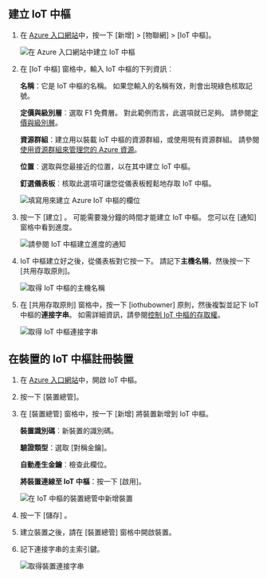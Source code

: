 ## <a name="create-an-iot-hub"></a>建立 IoT 中樞

1. 在 [Azure 入口網站](https://portal.azure.com/)中，按一下 [新增] > [物聯網] >  [IoT 中樞]。

   ![在 Azure 入口網站中建立 IoT 中樞](../articles/iot-hub/media/iot-hub-create-hub-and-device/1_create-azure-iot-hub-portal.png)
1. 在 [IoT 中樞] 窗格中，輸入 IoT 中樞的下列資訊︰

   **名稱**：它是 IoT 中樞的名稱。 如果您輸入的名稱有效，則會出現綠色核取記號。

   **定價與級別層**︰選取 F1 免費層。 對此範例而言，此選項就已足夠。 請參閱[定價與級別層](https://azure.microsoft.com/pricing/details/iot-hub/)。

   **資源群組**：建立用以裝載 IoT 中樞的資源群組，或使用現有資源群組。 請參閱[使用資源群組來管理您的 Azure 資源](../articles/azure-resource-manager/resource-group-portal.md)。

   **位置**︰選取與您最接近的位置，以在其中建立 IoT 中樞。

   **釘選儀表板**︰核取此選項可讓您從儀表板輕鬆地存取 IoT 中樞。

   ![填寫用來建立 Azure IoT 中樞的欄位](../articles/iot-hub/media/iot-hub-create-hub-and-device/2_fill-in-fields-for-azure-iot-hub-portal.png)

1. 按一下 [建立] 。 可能需要幾分鐘的時間才能建立 IoT 中樞。 您可以在 [通知] 窗格中看到進度。

   ![請參閱 IoT 中樞建立進度的通知](../articles/iot-hub/media/iot-hub-create-hub-and-device/3_notification-azure-iot-hub-creation-progress-portal.png)

1. IoT 中樞建立好之後，從儀表板對它按一下。 請記下**主機名稱**，然後按一下 [共用存取原則]。

   ![取得 IoT 中樞的主機名稱](../articles/iot-hub/media/iot-hub-create-hub-and-device/4_get-azure-iot-hub-hostname-portal.png)

1. 在 [共用存取原則] 窗格中，按一下 [iothubowner] 原則，然後複製並記下 IoT 中樞的**連接字串**。 如需詳細資訊，請參閱[控制 IoT 中樞的存取權](../articles/iot-hub/iot-hub-devguide-security.md)。

   ![取得 IoT 中樞連接字串](../articles/iot-hub/media/iot-hub-create-hub-and-device/5_get-azure-iot-hub-connection-string-portal.png)

## <a name="register-a-device-in-the-iot-hub-for-the-your-device"></a>在裝置的 IoT 中樞註冊裝置

1. 在 [Azure 入口網站](https://portal.azure.com/)中，開啟 IoT 中樞。
1. 按一下 [裝置總管]。
1. 在 [裝置總管] 窗格中，按一下 [新增] 將裝置新增到 IoT 中樞。

   **裝置識別碼**︰新裝置的識別碼。

   **驗證類型**：選取 [對稱金鑰]。

   **自動產生金鑰**︰檢查此欄位。

   **將裝置連線至 IoT 中樞**：按一下 [啟用]。

   ![在 IoT 中樞的裝置總管中新增裝置](../articles/iot-hub/media/iot-hub-create-hub-and-device/6_add-device-in-azure-iot-hub-device-explorer-portal.png)

1. 按一下 [儲存] 。
1. 建立裝置之後，請在 [裝置總管] 窗格中開啟裝置。
1. 記下連接字串的主索引鍵。

   ![取得裝置連接字串](../articles/iot-hub/media/iot-hub-create-hub-and-device/7_get-device-connection-string-in-device-explorer-portal.png)